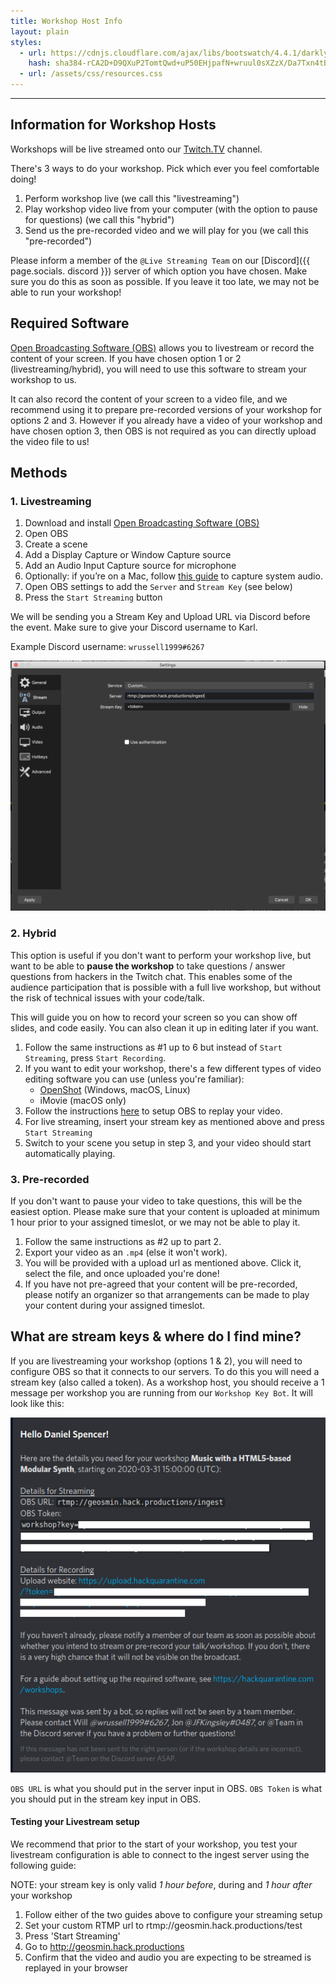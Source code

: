 ```yaml
---
title: Workshop Host Info
layout: plain
styles:
  - url: https://cdnjs.cloudflare.com/ajax/libs/bootswatch/4.4.1/darkly/bootstrap.min.css
    hash: sha384-rCA2D+D9QXuP2TomtQwd+uP50EHjpafN+wruul0sXZzX/Da7Txn4tB9aLMZV4DZm
  - url: /assets/css/resources.css
---
```

---

## Information for Workshop Hosts

Workshops will be live streamed onto our [Twitch.TV](https://twitch.tv/hackquarantine) channel.

There's 3 ways to do your workshop. Pick which ever you feel comfortable doing!

1. Perform workshop live (we call this "livestreaming")
2. Play workshop video live from your computer (with the option to pause for questions) (we call this "hybrid")
3. Send us the pre-recorded video and we will play for you (we call this "pre-recorded")

Please inform a member of the `@Live Streaming Team` on our [Discord]({{ page.socials. discord }}) server of which option you have chosen. Make sure you do this as soon as possible. If you leave it too late, we may not be able to run your workshop!

## Required Software
[Open Broadcasting Software (OBS)](https://obsproject.com/) allows you to livestream or record the content of your screen. If you have chosen option 1 or 2 (livestreaming/hybrid), you will need to use this software to stream your workshop to us.

It can also record the content of your screen to a video file, and we recommend using it to prepare pre-recorded versions of your workshop for options 2 and 3. However if you already have a video of your workshop and have chosen option 3, then OBS is not required as you can directly upload the video file to us!

## Methods

### 1. Livestreaming

1. Download and install [Open Broadcasting Software (OBS)](https://obsproject.com/)
2. Open OBS
3. Create a scene
4. Add a Display Capture or Window Capture source
5. Add an Audio Input Capture source for microphone
6. Optionally: if you’re on a Mac, follow [this guide](https://obsproject.com/forum/resources/os-x-capture-audio-with-ishowu-audio-capture.505/) to capture system audio.
7. Open OBS settings to add the `Server` and `Stream Key` (see below)
8. Press the `Start Streaming` button


We will be sending you a Stream Key and Upload URL via Discord before the event. Make sure to give your Discord username to Karl.

Example Discord username: `wrussell1999#6267`

<img src="assets/img/workshops/obs_settings.png" height="400">

### 2. Hybrid

This option is useful if you don't want to perform your workshop live, but want to be able to **pause the workshop** to take questions / answer questions from hackers in the Twitch chat. This enables some of the audience participation that is possible with a full live workshop, but without the risk of technical issues with your code/talk.

This will guide you on how to record your screen so you can show off slides, and code easily. You can also clean it up in editing later if you want.

1. Follow the same instructions as #1 up to 6 but instead of `Start Streaming`, press `Start Recording`.
2. If you want to edit your workshop, there's a few different types of video editing software you can use (unless you're familiar):
    - [OpenShot](https://www.openshot.org/) (Windows, macOS, Linux)
    - iMovie (macOS only)
3. Follow the instructions [here](https://www.youtube.com/watch?v=hf457tY10MA) to setup OBS to replay your video.
4. For live streaming, insert your stream key as mentioned above and press `Start Streaming`
5. Switch to your scene you setup in step 3, and your video should start automatically playing.

### 3. Pre-recorded

If you don't want to pause your video to take questions, this will be the easiest option. Please make sure that your content is uploaded at minimum 1 hour prior to your assigned timeslot, or we may not be able to play it.

1. Follow the same instructions as #2 up to part 2.
2. Export your video as an `.mp4` (else it won't work).
3. You will be provided with a upload url as mentioned above. Click it, select the file, and once uploaded you're done!
4. If you have not pre-agreed that your content will be pre-recorded, please notify an organizer so that arrangements can be made to play your content during your assigned timeslot.

## What are stream keys & where do I find mine?
If you are livestreaming your workshop (options 1 & 2), you will need to configure OBS so that it connects to our servers. To do this you will need a stream key (also called a token). As a workshop host, you should receive a 1 message per workshop you are running from our `Workshop Key Bot`. It will look like this:


<img style="max-width: 100%;" src="/assets/img/workshops/bot_message.png"/>

`OBS URL` is what you should put in the server input in OBS. `OBS Token` is what you should put in the stream key input in OBS.


#### Testing your Livestream setup

We recommend that prior to the start of your workshop, you test your livestream configuration is able to connect to the ingest server using the following guide:

NOTE: your stream key is only valid *1 hour before*, during and *1 hour after* your workshop

  1. Follow either of the two guides above to configure your streaming setup
  2. Set your custom RTMP url to rtmp://geosmin.hack.productions/test
  3. Press 'Start Streaming'
  3. Go to http://geosmin.hack.productions
  4. Confirm that the video and audio you are expecting to be streamed is replayed in your browser
